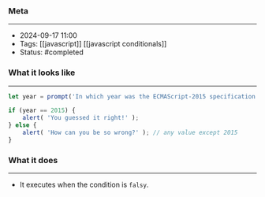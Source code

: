 ### Meta
- - -
- 2024-09-17 11:00
- Tags: [[javascript]] [[javascript conditionals]]
- Status: #completed 

### What it looks like
- - -
```JavaScript file:app.js
let year = prompt('In which year was the ECMAScript-2015 specification published?', '');

if (year == 2015) {
	alert( 'You guessed it right!' );
} else {
	alert( 'How can you be so wrong?' ); // any value except 2015
}
```

### What it does
- - -
-  It executes when the condition is `falsy`.

